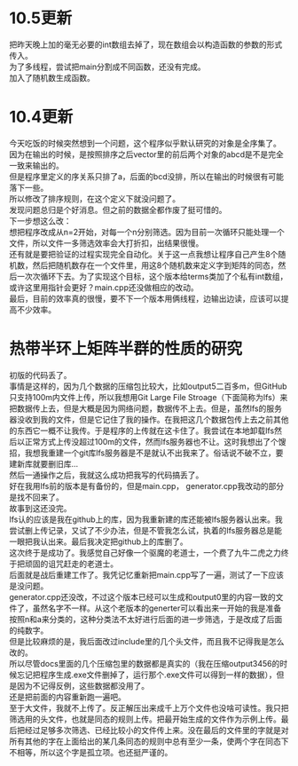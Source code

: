 # 10.5更新  
把昨天晚上加的毫无必要的int数组去掉了，现在数组会以构造函数的参数的形式传入。  
为了多线程，尝试把main分割成不同函数，还没有完成。  
加入了随机数生成函数。

# 10.4更新  
今天吃饭的时候突然想到一个问题，这个程序似乎默认研究的对象是全序集了。  
因为在输出的时候，是按照排序之后vector里的前后两个对象的abcd是不是完全一致来输出的。  
但是程序里定义的序关系只排了a，后面的bcd没排，所以在输出的时候很有可能落下一些。  
所以修改了排序规则，在这个定义下就没问题了。  
发现问题总归是个好消息。但之前的数据全都作废了挺可惜的。  
下一步想这么改：  
想把程序改成从n=2开始，对每一个n分别筛选。因为目前一次循环只能处理一个文件，所以文件一多筛选效率会大打折扣，出结果很慢。  
还有就是要把验证的过程实现完全自动化。关于这一点我想让程序自己产生8个随机数，然后把随机数存在一个文件里，用这8个随机数来定义字到矩阵的同态，然后一次次循环下去。为了实现这个目标，这个版本给terms类加了个私有int数组，或许这里用指针会更好？main.cpp还没做相应的改动。   
最后，目前的效率真的很慢，要不下一个版本用俩线程，边输出边读，应该可以提高不少效率。

 # 热带半环上矩阵半群的性质的研究

初版的代码丢了。  
事情是这样的，因为几个数据的压缩包比较大，比如output5二百多m，但GitHub只支持100m内文件上传，所以我想用Git Large File Stroage（下面简称为lfs）来把数据传上去，但是大概是因为网络问题，数据传不上去。但是，虽然lfs的服务器没收到我的文件，但是它记住了我的操作。在我把这几个数据包传上去之前其他的东西它一概不让我传。于是程序的上传就在这卡住了。我尝试在本地卸载lfs然后以正常方式上传没超过100m的文件，然而lfs服务器也不让。这时我想出了个馊招，我想我重建一个git库lfs服务器是不是就认不出我来了。俗话说不破不立，要建新库就要删旧库...  
然后一通操作之后，我就这么成功把我写的代码搞丢了。   
好在我用lfs前的版本是有备份的，但是main.cpp， generator.cpp我改动的部分是找不回来了。    
故事到这还没完。  
lfs认的应该是我在github上的库，因为我重新建的库还能被lfs服务器认出来。我尝试删上传记录，又试了不少办法，但是不管我怎么试，执着的lfs服务器总是能一眼把我认出来。最后我决定把github上的库删了。    
这次终于是成功了。我感觉自己好像一个驱魔的老道士，一个费了九牛二虎之力终于把顽固的诅咒赶走的老道士。  
后面就是战后重建工作了。我凭记忆重新把main.cpp写了一遍，测试了一下应该是没问题。  
generator.cpp还没改，不过这个版本已经可以生成和output0里的内容一致的文件了，虽然名字不一样。从这个老版本的generter可以看出来一开始的我是准备按照n和a来分类的，这种分类法不太好进行后面的进一步筛选，于是改成了后面的纯数字。  
但是比较麻烦的是，我后面改过include里的几个头文件，而且我不记得我是怎么改的。  
所以尽管docs里面的几个压缩包里的数据都是真实的（我在压缩output3456的时候忘记把程序生成.exe文件删掉了，运行那个.exe文件可以得到一样的数据），但是因为不记得反例，这些数据都没用了。   
还是把前面的内容重新跑一遍吧。  
至于大文件，我就不上传了。反正解压出来成千上万个文件也没啥可读性。我只把筛选用的头文件，也就是同态的规则上传。把最开始生成的文件作为示例上传。最后把经过足够多次筛选、已经比较小的文件传上来。没在最后的文件里的字就是对所有其他的字在上面给出的某几条同态的规则中总有至少一条，使两个字在同态下不相等，所以这个字是孤立项。也还挺严谨的。